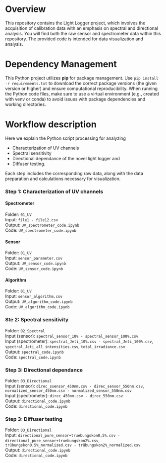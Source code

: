 # Overview
This repository contains the Light Logger project, which involves the acquisition of calibration data with an emphasis on spectral and directional analysis. You will find both the raw sensor and spectrometer data within this repository. The provided code is intended for data visualization and analysis.

# Dependency Management
This Python project utilizes **pip** for package management. Use `pip install -r requirements.txt` to download the correct package versions (the given version or higher) and ensure computational reproducibility. When running the Python code files, make sure to use a virtual environment (e.g., created with venv or conda) to avoid issues with package dependencies and working directories.

# Workflow description 
Here we explain the Python script processing for analyzing 
- Characterization of UV channels
- Spectral sensitivity
- Directional dependance of the novel light logger and
- Diffuser testing.

Each step includes the corresponding raw data, along with the data preparation and calculations necessary for visualization.

### Step 1: Characterization of UV channels

#### Spectrometer
Folder: `01_UV` <br>
Input: `file1 - file12.csv`  <br>
Output: `UV_spectrometer_code.ipynb` <br>
Code: `UV_spectrometer_code.ipynb`

#### Sensor
Folder: `01_UV` <br>
Input: `sensor_parameter.csv` <br>
Output: `UV_sensor_code.ipynb` <br>
Code: `UV_sensor_code.ipynb`

#### Algorithm
Folder: `01_UV` <br>
Input: `sensor_algorithm.csv` <br>
Output: `UV_algorithm_code.ipynb` <br>
Code: `UV_algorithm_code.ipynb`

### Ste 2: Spectral sensitivity
Folder: `02_Spectral` <br>
Input (sensor): `spectral_sensor_10% - spectral_sensor_100%.csv` <br>
Input (spectrometer): `spectral_Jeti_10%.csv - spectral_Jeti_100%.csv`, `spectral_Jeti_all intensities.csv`, `total_irradiance.csv` <br>
Output: `spectral_code.ipynb` <br>
Code: `spectral_code.ipynb`

### Step 3: Directional dependance
Folder: `03_Directional`<br>
Input (sensor): `direc_ssensor_450nm.csv - direc_sensor_550nm.csv`, `normalized_sensor_450nm.csv - normalized_sensor_550nm.csv` <br>
Input (spectrometer): `direc_450nm.csv - direc_550nm.csv` <br>
Output: `directional_code.ipynb`<br>
Code: `directional_code.ipynb`

### Step 3: Diffuser testing
Folder: `03_Directional`<br>
Input: `directional_pure_sensor+truebungskon0,5%.csv - directional_pure_sensor+truebungskon2%.csv`, `trübungskon0,5%_normalized.csv - trübungskon2%_normalized.csv` <br>
Output: `directional_code.ipynb`<br>
Code: `directional_code.ipynb`



